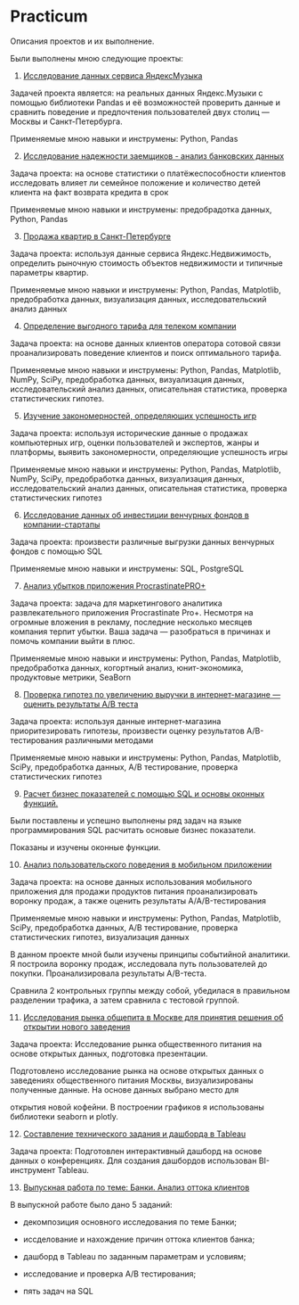 # Practicum
Описания проектов и их выполнение.

Были выполнены мною следующие проекты:

1. [Исследование данных сервиса ЯндексМузыка](https://github.com/OlesyaSergeevnaBondarenko/Practicum/tree/main/PROJECT%201)
 
Задачей проекта является: на реальных данных Яндекс.Музыки c помощью библиотеки Pandas и её возможностей проверить данные и сравнить поведение и предпочтения пользователей двух столиц — Москвы и Санкт-Петербурга.

Применяемые мною навыки и инструмены: Python, Pandas

2. [Исследование надежности заемщиков - анализ банковских данных](https://github.com/OlesyaSergeevnaBondarenko/Practicum/tree/main/PROJECT%202)

Задача проекта: на основе статистики о платёжеспособности клиентов исследовать влияет ли семейное положение и количество детей клиента на факт возврата кредита в срок

Применяемые мною навыки и инструмены: предобрадотка данных, Python, Pandas

3. [Продажа квартир в Санкт-Петербурге](https://github.com/OlesyaSergeevnaBondarenko/Practicum/tree/main/PROJECT%203) 

Задача проекта: используя данные сервиса Яндекс.Недвижимость, определить рыночную стоимость объектов недвижимости и типичные параметры квартир.

Применяемые мною навыки и инструмены: Python, Pandas, Matplotlib, предобработка данных, визуализация данных, исследовательский анализ данных

4.  [Определение выгодного тарифа для телеком компании](https://github.com/OlesyaSergeevnaBondarenko/Practicum/tree/main/PROJECT%204)

Задача проекта: на основе данных клиентов оператора сотовой связи проанализировать поведение клиентов и поиск оптимального тарифа.

Применяемые мною навыки и инструмены: Python, Pandas, Matplotlib, NumPy, SciPy, предобработка данных, визуализация данных, исследовательский анализ данных, описательная статистика, проверка статистических гипотез.

5. [Изучение закономерностей, определяющих успешность игр](https://github.com/OlesyaSergeevnaBondarenko/Practicum/tree/main/PROJECT%205)

Задача проекта: используя исторические данные о продажах компьютерных игр, оценки пользователей и экспертов, жанры и платформы, выявить закономерности, определяющие успешность игры 

Применяемые мною навыки и инструмены: Python, Pandas, Matplotlib, NumPy, SciPy, предобработка данных, визуализация данных, исследовательский анализ данных, описательная статистика, проверка статистических гипотез

6. [Исследование данных об инвестиции венчурных фондов в компании-стартапы](https://github.com/OlesyaSergeevnaBondarenko/Practicum/tree/main/PROJECT%206)

Задача проекта: произвести различные выгрузки данных венчурных фондов с помощью SQL

Применяемые мною навыки и инструмены: SQL, PostgreSQL

7. [Анализ убытков приложения ProcrastinatePRO+](https://github.com/OlesyaSergeevnaBondarenko/Practicum/tree/main/PROJECT%207)

Задача проекта: задача для маркетингового аналитика развлекательного приложения Procrastinate Pro+. Несмотря на огромные вложения в рекламу, последние несколько месяцев компания терпит убытки. Ваша задача — разобраться в причинах и помочь компании выйти в плюс.

Применяемые мною навыки и инструмены: Python, Pandas, Matplotlib, предобработка данных, когортный анализ, юнит-экономика, продуктовые метрики, SeaBorn

8. [Проверка гипотез по увеличению выручки в интернет-магазине — оценить результаты A/B теста](https://github.com/OlesyaSergeevnaBondarenko/Practicum/tree/main/PROJECT%208)

Задача проекта: используя данные интернет-магазина приоритезировать гипотезы, произвести оценку результатов A/B-тестирования различными методами

Применяемые мною навыки и инструмены: Python, Pandas, Matplotlib, SciPy, предобработка данных, А/В тестирование, проверка статистических гипотез

9. [Расчет бизнес показателей с помощью SQL  и основы оконных функций.](https://github.com/OlesyaSergeevnaBondarenko/Practicum/tree/main/PROJECT%209)

Были поставлены и успешно выполнены ряд задач на языке программирования SQL расчитать основые бизнес показатели. 

Показаны и изучены оконные функции. 

10. [Анализ пользовательского поведения в мобильном приложении](https://github.com/OlesyaSergeevnaBondarenko/Practicum/tree/main/PROJECT%2010)

Задача проекта: на основе данных использования мобильного приложения для продажи продуктов питания проанализировать воронку продаж, а также оценить результаты A/A/B-тестирования

Применяемые мною навыки и инструмены: Python, Pandas, Matplotlib, SciPy, предобработка данных, А/В тестирование, проверка статистических гипотез, визуализация данных

В данном проекте мной были изучены принципы событийной аналитики. Я построила воронку продаж, исследовала путь пользователей до покупки. Проанализировала результаты A/B-теста. 

Сравнила 2 контрольных группы между собой, убедилася в правильном разделении трафика, а затем сравнила с тестовой группой.

11. [ Исследования рынка общепита в Москве для принятия решения об открытии нового заведения](https://github.com/OlesyaSergeevnaBondarenko/Practicum/tree/main/PROJECT%2011)

Задача проекта: Исследование рынка общественного питания на основе открытых данных, подготовка презентации.

Подготовлено исследование рынка на основе открытых данных о заведениях общественного питания Москвы, визуализированы полученные данные. На основе данных выбрано место для 

открытия новой кофейни. В построении графиков я использованы библиотеки seaborn и plotly.

12. [Составление технического задания и дашборда в Tableau](https://github.com/OlesyaSergeevnaBondarenko/Practicum/tree/main/PROJECT%2012)

Задача проекта: Подготовлен интерактивный дашборд на основе данных о конференциях. Для создания дашбордов использован BI-инструмент Tableau.

13. [Выпускная работа по теме: Банки. Анализ оттока клиентов](https://github.com/OlesyaSergeevnaBondarenko/Practicum/tree/main/PROJECT%2013)

В выпускной работе было дано 5 заданий:

- декомпозиция основного исследования по теме Банки;

- иссделование и нахождение причин оттока клиентов банка;

- дашборд в Tableau по заданным параметрам и условиям;

- исследование и проверка А/В тестирования;

- пять задач на SQL





